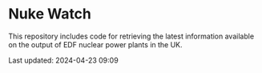 # Nuke Watch

This repository includes code for retrieving the latest information available on the output of EDF nuclear power plants in the UK.

Last updated: 2024-04-23 09:09